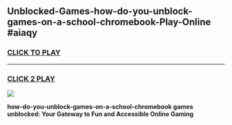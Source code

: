 
## Unblocked-Games-how-do-you-unblock-games-on-a-school-chromebook-Play-Online #aiaqy
<h3>
<a href="https://news.freeplayer.one?title=how-do-you-unblock-games-on-a-school-chromebook&ref=3">CLICK TO PLAY</a></h3>
<hr>

<h3>
<a href="https://news.freeplayer.one?title=how-do-you-unblock-games-on-a-school-chromebook&ref=3">CLICK 2 PLAY</a>
  
</h3>

<a href="https://news.freeplayer.one?title=how-do-you-unblock-games-on-a-school-chromebook&ref=3"><img src="https://clearcache.store/games.png"></a>


**how-do-you-unblock-games-on-a-school-chromebook games unblocked: Your Gateway to Fun and Accessible Online Gaming**
